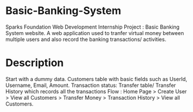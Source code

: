 # Basic-Banking-System
Sparks Foundation Web Development Internship Project : Basic Banking System website. A web application used to tranfer virtual money between multiple users and also record the banking transactions/ activities.
# Description
Start with a dummy data. Customers table with basic fields such as UserId, Username, Email, Amount. Transaction status: Transfer table/ Transfer History which records all the transactions
Flow : Home Page > Create User > View all Customers > Transfer Money > Transaction History > View all Customers.
